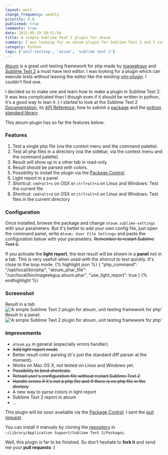```yaml
---
layout: post
change_frequency: weekly
priority: 0.8
published: true
comments: true
date: 2012-05-19 20:51:54
title: A simple Sublime Text 2 plugin for atoum
summary: I was looking for an atoum plugin for Sublime Text 2 and I couldn't find one. So I decided to make a simple one even if I'm not a python developer. I figured out something that work but I need your pull requests to improve it. I'm not a "python-guru" :)
category: Python
tags: ['unit-testing', 'atoum', 'sublime text 2']
---
```


[Atoum](https://github.com/mageekguy/atoum) is a great unit testing framework for php made by [mageekguy](http://blog.mageekbox.net/) and [Sublime Text 2](http://www.sublimetext.com/) a must have text editor. I was looking for a plugin which can execute tests without leaving the editor like the existing [vim-plugin](http://www.sublimetext.com/). I couldn't find one.

I decided so to make one and learn how to make a plugin in Sublime Text 2. It was less complicated than I though even if it should be written in python, it's a good way to lean it :) I started to look at the Sublime Text 2 [Documentation](http://www.sublimetext.com/docs/2/index.html), its [API Reference](http://www.sublimetext.com/docs/2/api_reference.html), how to submit a [package](http://wbond.net/sublime_packages/package_control/package_developers) and the [python standard library](http://docs.python.org/library/).

This atoum plugin has so far the features below:

### Features
1. Test a single php file (via the context menu and the command palette).
2. Test all php files in a directory (via the sidebar, via the context menu and the command palette).
3. Result will show up in a other tab in read-only.
4. Result should be parsed with colors.
5. Possibility to install the plugin via the [Package Control](http://wbond.net/sublime_packages/package_control).
6. Light report in a panel
7. Shortcut: `cmd+alt+s` on OSX or `ctrl+alt+a` on Linux and Windows: Test the current file
8. Shortcut: `cmd+alt+d` on OSX or `ctrl+alt+d` on Linux and Windows: Test files in the current directory

### Configuration
Once installed, browse the package and change `atoum.sublime-settings` with your parameters. But it's better to add your own config file, just open the command panel, write `Atoum: User File Settings` and paste the configuration below with your parameters. <del>Remember to restart Sublime Text 2.</del>

If you activate the **light report**, the test result will be shown in a **panel** not in a tab. This is very usefull when used with the shorcut to test quickly. It's close to the loop mode.
{% highlight json %}
{
    "php_command": "/opt/local/bin/php",
    "atoum_phar_file": "/usr/local/bin/mageekguy.atoum.phar",
    "use_light_report": true
}
{% endhighlight %}

### Screenshot
Result in a tab:
!['A simple Sublime Text 2 plugin for atoum, unit testing framework for php'](http://i.imgur.com/0dUgW.png)
Result in a panel:
!['A simple Sublime Text 2 plugin for atoum, unit testing framework for php'](http://i.imgur.com/0R2QD.png)

### Improvements
* `atoum.py` in general (especially errors handler).
* <del>Add light report mode</del>
* Better result color parsing (it's just the standard diff parser at the moment).
* Works on Mac OS X, not tested on Linux and Windows yet.
* <del>Possibility to bind shortcuts.</del>
* <del>Reload user's configuration file without restart Sublime Text 2</del>
* <del>Handle errors if it's not a php file and if there is no php file in the diretory</del>
* A new way to parse colors in light report
* Sublime Text 2 report in atoum
* ...

This plugin will be soon available via the [Package Control](http://wbond.net/sublime_packages/package_control). I sent the [pull request](https://github.com/wbond/package_control_channel/pull/321).

You can install it manualy by cloning the [repository](https://github.com/toin0u/Sublime-atoum) in `~/Library/Application Support/Sublime Text 2/Packages`.

Well, this plugin is far to be finished. So don't hesitate to **fork it** and send me your **pull requests** :)